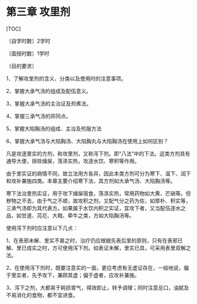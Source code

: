 # 第三章  攻里剂

[TOC]

〔自学时数〕2学时

〔面授时数〕1学时

〔目的要求〕

1、了解攻里剂的含义、分类以及使用时的注意事项。

2、掌握大承气汤的组成及配伍意义。

3、掌握大承气汤的主治证及煎煮法。

4、掌握三承气汤的异同点。

5、掌握大陷胸汤的组成、主治及煎服方法

6、掌握大承气汤与大陷胸汤、大陷胸丸与大陷胸汤在使用上如何区别？

凡是攻逐里实的方剂，称攻里剂，又称泻下剂。即“八法”中的下法。这类方剂具有通导大便，排除燥屎，荡涤实热，攻逐水饮、寒积等作用。

由于里实证的病情不同，故立法用方各异，因此本类方剂可分为寒下、温下、润下和攻补兼施四类。本章主要介绍寒下法，其方剂如大承气汤、大陷胸汤等。

寒下法治里热实证，用于攻下燥屎宿食，荡涤实热，常用药物如大黄、芒硝等。但秽物之不去，由于气之不顺，故攻积之剂，又配气分之药为佐，如厚朴、积实等，三承气汤即为其代表方。如果属于水饮内积之实证，宜攻下者，又当配伍逐水之品，如甘遂、芫花、大戟、牵牛之类，方如大陷胸汤等。

使用泻下剂时应注意以下几点：

1、在表邪未解、里实不甚之时，治疗仍应根据先表后里的原则，只有在表邪已解、里已成实之时，方可使用泻下剂。如表证未解，里实已具，可采用表里双解之法。

2、在使用泻下剂时，既要注意实的一面，更应考虑有无虚证存在，一般地说，偏于里实者，先予攻下，兼顾其虚；偏于虚者，应攻补兼施。

3、泻下之剂，大都易于耗损胃气，得效即止，转予调理；同时注意忌口，油腻及不易消化的食物，都不宜进食。
